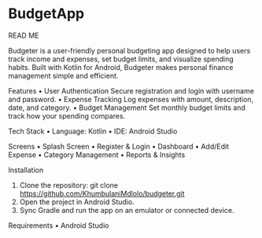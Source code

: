 # BudgetApp
READ ME

Budgeter is a user-friendly personal budgeting app designed to help users track income and expenses, set budget limits, and visualize spending habits. Built with Kotlin for Android, Budgeter makes personal finance management simple and efficient.

Features
•	User Authentication
Secure registration and login with username and password.
•	Expense Tracking
Log expenses with amount, description, date, and category.
•	Budget Management
Set monthly budget limits and track how your spending compares.

Tech Stack
•	Language: Kotlin
•	IDE: Android Studio

Screens
•	Splash Screen
•	Register & Login
•	Dashboard
•	Add/Edit Expense
•	Category Management
•	Reports & Insights

Installation
1.	Clone the repository:
git clone https://github.com/KhumbulaniMdlolo/budgeter.git
2.	Open the project in Android Studio.
3.	Sync Gradle and run the app on an emulator or connected device.


Requirements
•	Android Studio

